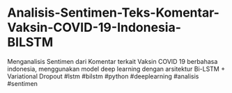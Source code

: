 # Analisis-Sentimen-Teks-Komentar-Vaksin-COVID-19-Indonesia-BILSTM
Menganalisis Sentimen dari Komentar terkait Vaksin COVID 19 berbahasa indonesia, menggunakan model deep learning dengan arsitektur Bi-LSTM + Variational Dropout #lstm #bilstm #python #deeplearning #analisis #sentimen
